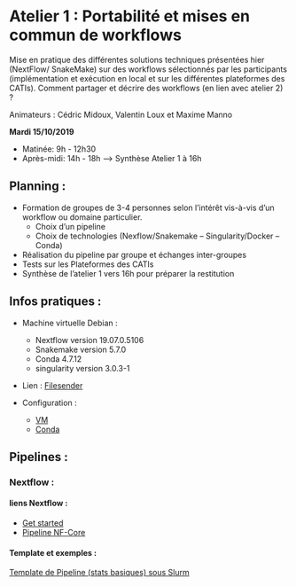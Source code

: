 # Atelier 1 : **Portabilité et mises en commun de workflows**

Mise en pratique des différentes solutions techniques présentées hier (NextFlow/ SnakeMake) sur des workflows sélectionnés par les participants (implémentation et exécution en local et sur les différentes plateformes des CATIs). Comment partager et décrire des workflows (en lien avec atelier 2)  ?

Animateurs : Cédric Midoux, Valentin Loux et Maxime Manno

**Mardi 15/10/2019**

* Matinée: 9h - 12h30
* Après-midi: 14h - 18h --> Synthèse Atelier 1 à 16h

## Planning :

* Formation de groupes de 3-4 personnes selon l’intérêt vis-à-vis d’un workflow ou domaine particulier.
  * Choix d’un pipeline
  * Choix de technologies (Nexflow/Snakemake – Singularity/Docker – Conda)
* Réalisation du pipeline par groupe et échanges inter-groupes
* Tests sur les Plateformes des CATIs
* Synthèse de l’atelier 1 vers 16h pour préparer la restitution


## Infos pratiques :

* Machine virtuelle Debian :
  * Nextflow version 19.07.0.5106
  * Snakemake version 5.7.0
  * Conda 4.7.12
  * singularity version 3.0.3-1

* Lien : [Filesender](https://filesender.renater.fr/?s=download&token=65908ef2-5c6b-0e57-a538-7e786fe2296a)

* Configuration :
  * [VM](Configuration.md)
  * [Conda](https://forgemia.inra.fr/mmanno/HackathonOct2019-Atelier1/blob/master/Configuration.md#install-conda-env-)

## Pipelines :

### Nextflow :

#### liens Nextflow :

* [Get started](https://www.nextflow.io/docs/latest/getstarted.html)
* [Pipeline NF-Core](https://nf-co.re/pipelines)

#### Template et exemples :

[Template de Pipeline (stats basiques) sous Slurm](nf-basic_stats/README.md)


